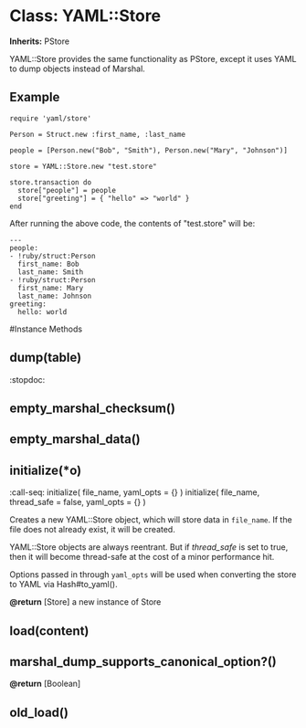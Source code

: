 # Class: YAML::Store
**Inherits:** PStore
    

YAML::Store provides the same functionality as PStore, except it uses YAML to
dump objects instead of Marshal.

## Example

    require 'yaml/store'

    Person = Struct.new :first_name, :last_name

    people = [Person.new("Bob", "Smith"), Person.new("Mary", "Johnson")]

    store = YAML::Store.new "test.store"

    store.transaction do
      store["people"] = people
      store["greeting"] = { "hello" => "world" }
    end

After running the above code, the contents of "test.store" will be:

    ---
    people:
    - !ruby/struct:Person
      first_name: Bob
      last_name: Smith
    - !ruby/struct:Person
      first_name: Mary
      last_name: Johnson
    greeting:
      hello: world



#Instance Methods
## dump(table) [](#method-i-dump)
:stopdoc:

## empty_marshal_checksum() [](#method-i-empty_marshal_checksum)

## empty_marshal_data() [](#method-i-empty_marshal_data)

## initialize(*o) [](#method-i-initialize)
:call-seq:
    initialize( file_name, yaml_opts = {} )
    initialize( file_name, thread_safe = false, yaml_opts = {} )

Creates a new YAML::Store object, which will store data in `file_name`. If the
file does not already exist, it will be created.

YAML::Store objects are always reentrant. But if *thread_safe* is set to true,
then it will become thread-safe at the cost of a minor performance hit.

Options passed in through `yaml_opts` will be used when converting the store
to YAML via Hash#to_yaml().

**@return** [Store] a new instance of Store

## load(content) [](#method-i-load)

## marshal_dump_supports_canonical_option?() [](#method-i-marshal_dump_supports_canonical_option?)

**@return** [Boolean] 

## old_load() [](#method-i-old_load)

